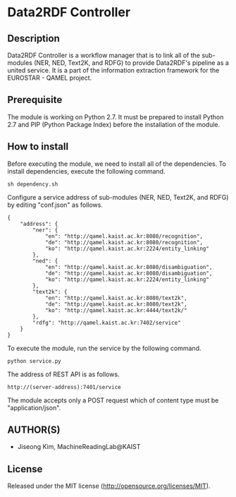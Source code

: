# Data2RDF Controller

Description
-----
Data2RDF Controller is a workflow manager that is to link all of the sub-modules (NER, NED, Text2K, and RDFG) to provide Data2RDF's pipeline as a united service. It is a part of the information extraction framework for the EUROSTAR - QAMEL project.

Prerequisite
-----
The module is working on Python 2.7. It must be prepared to install Python 2.7 and PIP (Python Package Index) before the installation of the module.

How to install
-----
Before executing the module, we need to install all of the dependencies.
To install dependencies, execute the following command.

```
sh dependency.sh
```

Configure a service address of sub-modules (NER, NED, Text2K, and RDFG) by editing "conf.json" as follows.

```
{
	"address": {
		"ner": {
			"en": "http://qamel.kaist.ac.kr:8080/recognition",
			"de": "http://qamel.kaist.ac.kr:8080/recognition",
			"ko": "http://qamel.kaist.ac.kr:2224/entity_linking"
		},
		"ned": {
			"en": "http://qamel.kaist.ac.kr:8080/disambiguation",
			"de": "http://qamel.kaist.ac.kr:8080/disambiguation",
			"ko": "http://qamel.kaist.ac.kr:2224/entity_linking"
		},
		"text2k": {
			"en": "http://qamel.kaist.ac.kr:8080/text2k",
			"de": "http://qamel.kaist.ac.kr:8080/text2k",
			"ko": "http://qamel.kaist.ac.kr:4444/text2k/"
		},
		"rdfg": "http://qamel.kaist.ac.kr:7402/service"
	}
}
```

To execute the module, run the service by the following command.

```
python service.py
```

The address of REST API is as follows.

```
http://(server-address):7401/service
```

The module accepts only a POST request which of content type must be "application/json".

AUTHOR(S)
---------
* Jiseong Kim, MachineReadingLab@KAIST

License
-------
Released under the MIT license (http://opensource.org/licenses/MIT).